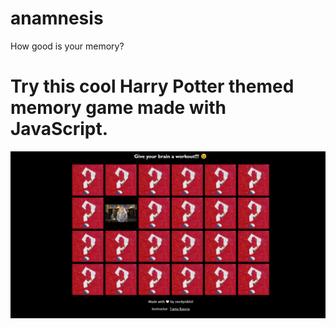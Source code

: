 # anamnesis
 How good is your memory?
 
# Try this cool Harry Potter themed memory game made with JavaScript.
 
![Picture](Screenshot.png)


